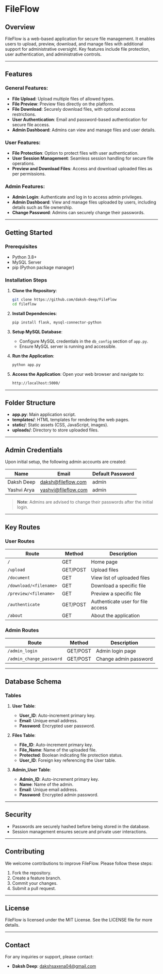 # FileFlow

## Overview
FileFlow is a web-based application for secure file management. It enables users to upload, preview, download, and manage files with additional support for administrative oversight. Key features include file protection, user authentication, and administrative controls.

---

## Features

### General Features:
- **File Upload**: Upload multiple files of allowed types.
- **File Preview**: Preview files directly on the platform.
- **File Download**: Securely download files, with optional access restrictions.
- **User Authentication**: Email and password-based authentication for secure file access.
- **Admin Dashboard**: Admins can view and manage files and user details.

### User Features:
- **File Protection**: Option to protect files with user authentication.
- **User Session Management**: Seamless session handling for secure file operations.
- **Preview and Download Files**: Access and download uploaded files as per permissions.

### Admin Features:
- **Admin Login**: Authenticate and log in to access admin privileges.
- **Admin Dashboard**: View and manage files uploaded by users, including details such as file ownership.
- **Change Password**: Admins can securely change their passwords.

---

## Getting Started

### Prerequisites
- Python 3.8+
- MySQL Server
- pip (Python package manager)

### Installation Steps
1. **Clone the Repository**:
   ```bash
   git clone https://github.com/daksh-deep/FileFlow
   cd fileflow
   ```

2. **Install Dependencies**:
   ```bash
   pip install flask, mysql-connector-python
   ```

3. **Setup MySQL Database**:
   - Configure MySQL credentials in the `db_config` section of `app.py`.
   - Ensure MySQL server is running and accessible.

4. **Run the Application**:
   ```python
   python app.py
   ```

5. **Access the Application**:
   Open your web browser and navigate to:
   ```bash
   http://localhost:5000/
   ```

---

## Folder Structure
- **app.py**: Main application script.
- **templates/**: HTML templates for rendering the web pages.
- **static/**: Static assets (CSS, JavaScript, images).
- **uploads/**: Directory to store uploaded files.

---

## Admin Credentials
Upon initial setup, the following admin accounts are created:

| Name              | Email                    | Default Password |
|-------------------|--------------------------|------------------|
| Daksh Deep        | daksh@fileflow.com       | admin            |
| Yashvi Arya       | yashvi@fileflow.com      | admin            |


> **Note**: Admins are advised to change their passwords after the initial login.

---

## Key Routes

### User Routes
| Route                   | Method | Description                           |
|-------------------------|--------|---------------------------------------|
| `/`                     | GET    | Home page                            |
| `/upload`               | GET/POST | Upload files                        |
| `/document`             | GET    | View list of uploaded files          |
| `/download/<filename>`  | GET    | Download a specific file             |
| `/preview/<filename>`   | GET    | Preview a specific file              |
| `/authenticate`         | GET/POST | Authenticate user for file access   |
| `/about`                | GET    | About the application                |

### Admin Routes
| Route                     | Method | Description                           |
|---------------------------|--------|---------------------------------------|
| `/admin_login`            | GET/POST | Admin login page                    |
| `/admin_change_password`  | GET/POST | Change admin password               |

---

## Database Schema

### Tables
1. **User Table**:
   - **User_ID**: Auto-increment primary key.
   - **Email**: Unique email address.
   - **Password**: Encrypted user password.

2. **Files Table**:
   - **File_ID**: Auto-increment primary key.
   - **File_Name**: Name of the uploaded file.
   - **Protected**: Boolean indicating file protection status.
   - **User_ID**: Foreign key referencing the User table.

3. **Admin_User Table**:
   - **Admin_ID**: Auto-increment primary key.
   - **Name**: Name of the admin.
   - **Email**: Unique email address.
   - **Password**: Encrypted admin password.

---

## Security
- Passwords are securely hashed before being stored in the database.
- Session management ensures secure and private user interactions.

---

## Contributing
We welcome contributions to improve FileFlow. Please follow these steps:
1. Fork the repository.
2. Create a feature branch.
3. Commit your changes.
4. Submit a pull request.

---

## License
FileFlow is licensed under the MIT License. See the LICENSE file for more details.

---

## Contact
For any inquiries or support, please contact:
- **Daksh Deep**: [dakshsaxena04@gmail.com](mailto:dakshsaxena04@gmail.com)

